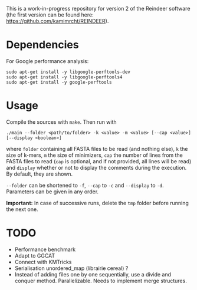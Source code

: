 This is a work-in-progress repository for version 2 of the Reindeer software (the first version can be found here: https://github.com/kamimrcht/REINDEER).

# Dependencies

For Google performance analysis:   
```
sudo apt-get install -y libgoogle-perftools-dev
sudo apt-get install -y libgoogle-perftools4
sudo apt-get install -y google-perftools 
```

# Usage

Compile the sources with `make`. Then run with

```
./main --folder <path/to/folder> -k <value> -m <value> [--cap <value>] [--display <boolean>] 
```
where `folder` containing all FASTA files to be read (and nothing else), `k` the size of k-mers, `m` the size of minimizers, `cap` the number of lines from the FASTA files to read (`cap` is optional, and if not provided, all lines will be read) and `display` whether or not to display the comments during the execution. By default, they are shown.

 `--folder` can be shortened to `-f`, `--cap` to `-c` and `--display` to `-d`. Parameters can be given in any order.

**Important:** 
In case of successive runs, delete the `tmp` folder before running the next one. 

# TODO
- Performance benchmark
- Adapt to GGCAT
- Connect with KMTricks
- Serialisation unordered_map (librairie cereal) ?
- Instead of adding files one by one sequentially, use a divide and conquer method. Parallelizable. Needs to implement merge structures.